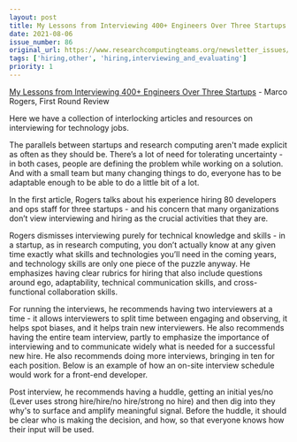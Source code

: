 ```yaml
---
layout: post
title: My Lessons from Interviewing 400+ Engineers Over Three Startups - Marco Rogers, First Round Review
date: 2021-08-06
issue_number: 86
original_url: https://www.researchcomputingteams.org/newsletter_issues/0086
tags: ['hiring,other', 'hiring,interviewing_and_evaluating']
priority: 1
---
```


<!-- markdownlint-disable MD033 -->
<!-- markdownlint-disable MD041 -->
<!-- markdownlint-disable MD049 -->

[My Lessons from Interviewing 400+ Engineers Over Three Startups](https://review.firstround.com/my-lessons-from-interviewing-400-engineers-over-three-startups) - Marco Rogers, First Round Review

Here we have a collection of interlocking articles and resources on interviewing for technology jobs.

The parallels between startups and research computing aren't made explicit as often as they should be.  There’s a lot of need for tolerating uncertainty - in both cases, people are defining the problem while working on a solution.  And with a small team but many changing things to do, everyone has to be adaptable enough to be able to do a little bit of a lot.

In the first article, Rogers talks about his experience hiring 80 developers and ops staff for three startups - and his concern that many organizations don’t view interviewing and hiring as the crucial activities that they are.

Rogers dismisses interviewing purely for technical knowledge and skills - in a startup, as in research computing, you don’t actually know at any given time exactly what skills and technologies you’ll need in the coming years, and technology skills are only one piece of the puzzle anyway.   He emphasizes having clear rubrics for hiring that also include questions around ego, adaptability, technical communication skills, and cross-functional collaboration skills.

For running the interviews, he recommends having two interviewers at a time - it allows interviewers to split time between engaging and observing, it helps spot biases, and it helps train new interviewers.  He also recommends having the entire team interview, partly to emphasize the importance of interviewing and to communicate widely what is needed for a successful new hire.  He also recommends doing more interviews, bringing in ten for each position.  Below is an example of how an on-site interview schedule would work for a front-end developer.

Post interview, he recommends having a huddle, getting an initial yes/no (Lever uses strong hire/hire/no hire/strong no hire) and then dig into they why's to surface and amplify meaningful signal.  Before the huddle, it should be clear who is making the decision, and how, so that everyone knows how their input will be used.
